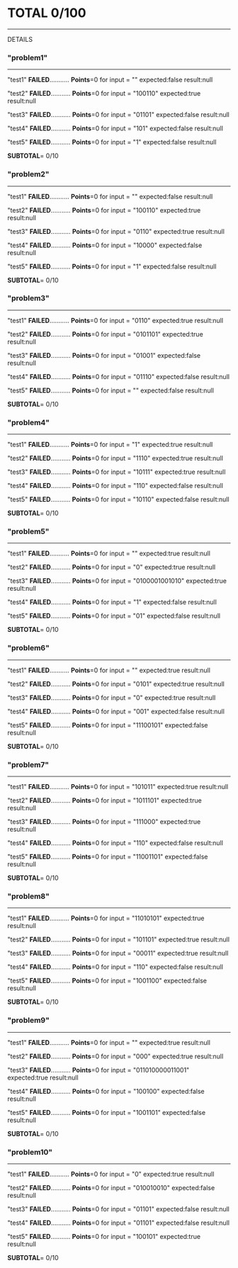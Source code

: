 # TOTAL 0/100
---------------------------------
DETAILS

### "problem1"
---------------
"test1" __FAILED__...........	__Points__=0
	for input = ""	expected:false	result:null

"test2" __FAILED__...........	__Points__=0
	for input = "100110"	expected:true	result:null

"test3" __FAILED__...........	__Points__=0
	for input = "01101"	expected:false	result:null

"test4" __FAILED__...........	__Points__=0
	for input = "101"	expected:false	result:null

"test5" __FAILED__...........	__Points__=0
	for input = "1"	expected:false	result:null

__SUBTOTAL__=   0/10

### "problem2"
---------------
"test1" __FAILED__...........	__Points__=0
	for input = ""	expected:false	result:null

"test2" __FAILED__...........	__Points__=0
	for input = "100110"	expected:true	result:null

"test3" __FAILED__...........	__Points__=0
	for input = "0110"	expected:true	result:null

"test4" __FAILED__...........	__Points__=0
	for input = "10000"	expected:false	result:null

"test5" __FAILED__...........	__Points__=0
	for input = "1"	expected:false	result:null

__SUBTOTAL__=   0/10

### "problem3"
---------------
"test1" __FAILED__...........	__Points__=0
	for input = "0110"	expected:true	result:null

"test2" __FAILED__...........	__Points__=0
	for input = "0101101"	expected:true	result:null

"test3" __FAILED__...........	__Points__=0
	for input = "01001"	expected:false	result:null

"test4" __FAILED__...........	__Points__=0
	for input = "01110"	expected:false	result:null

"test5" __FAILED__...........	__Points__=0
	for input = ""	expected:false	result:null

__SUBTOTAL__=   0/10

### "problem4"
---------------
"test1" __FAILED__...........	__Points__=0
	for input = "1"	expected:true	result:null

"test2" __FAILED__...........	__Points__=0
	for input = "1110"	expected:true	result:null

"test3" __FAILED__...........	__Points__=0
	for input = "10111"	expected:true	result:null

"test4" __FAILED__...........	__Points__=0
	for input = "110"	expected:false	result:null

"test5" __FAILED__...........	__Points__=0
	for input = "10110"	expected:false	result:null

__SUBTOTAL__=   0/10

### "problem5"
---------------
"test1" __FAILED__...........	__Points__=0
	for input = ""	expected:true	result:null

"test2" __FAILED__...........	__Points__=0
	for input = "0"	expected:true	result:null

"test3" __FAILED__...........	__Points__=0
	for input = "0100001001010"	expected:true	result:null

"test4" __FAILED__...........	__Points__=0
	for input = "1"	expected:false	result:null

"test5" __FAILED__...........	__Points__=0
	for input = "01"	expected:false	result:null

__SUBTOTAL__=   0/10

### "problem6"
---------------
"test1" __FAILED__...........	__Points__=0
	for input = ""	expected:true	result:null

"test2" __FAILED__...........	__Points__=0
	for input = "0101"	expected:true	result:null

"test3" __FAILED__...........	__Points__=0
	for input = "0"	expected:true	result:null

"test4" __FAILED__...........	__Points__=0
	for input = "001"	expected:false	result:null

"test5" __FAILED__...........	__Points__=0
	for input = "11100101"	expected:false	result:null

__SUBTOTAL__=   0/10

### "problem7"
---------------
"test1" __FAILED__...........	__Points__=0
	for input = "101011"	expected:true	result:null

"test2" __FAILED__...........	__Points__=0
	for input = "1011101"	expected:true	result:null

"test3" __FAILED__...........	__Points__=0
	for input = "111000"	expected:true	result:null

"test4" __FAILED__...........	__Points__=0
	for input = "110"	expected:false	result:null

"test5" __FAILED__...........	__Points__=0
	for input = "11001101"	expected:false	result:null

__SUBTOTAL__=   0/10

### "problem8"
---------------
"test1" __FAILED__...........	__Points__=0
	for input = "11010101"	expected:true	result:null

"test2" __FAILED__...........	__Points__=0
	for input = "101101"	expected:true	result:null

"test3" __FAILED__...........	__Points__=0
	for input = "00011"	expected:true	result:null

"test4" __FAILED__...........	__Points__=0
	for input = "110"	expected:false	result:null

"test5" __FAILED__...........	__Points__=0
	for input = "1001100"	expected:false	result:null

__SUBTOTAL__=   0/10

### "problem9"
---------------
"test1" __FAILED__...........	__Points__=0
	for input = ""	expected:true	result:null

"test2" __FAILED__...........	__Points__=0
	for input = "000"	expected:true	result:null

"test3" __FAILED__...........	__Points__=0
	for input = "011010000011001"	expected:true	result:null

"test4" __FAILED__...........	__Points__=0
	for input = "100100"	expected:false	result:null

"test5" __FAILED__...........	__Points__=0
	for input = "1001101"	expected:false	result:null

__SUBTOTAL__=   0/10

### "problem10"
---------------
"test1" __FAILED__...........	__Points__=0
	for input = "0"	expected:true	result:null

"test2" __FAILED__...........	__Points__=0
	for input = "010010010"	expected:false	result:null

"test3" __FAILED__...........	__Points__=0
	for input = "01101"	expected:false	result:null

"test4" __FAILED__...........	__Points__=0
	for input = "01101"	expected:false	result:null

"test5" __FAILED__...........	__Points__=0
	for input = "100101"	expected:true	result:null

__SUBTOTAL__=   0/10

